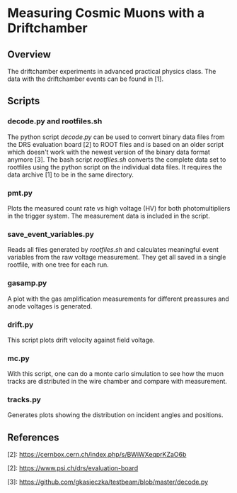 # Measuring Cosmic Muons with a Driftchamber
## Overview
The driftchamber experiments in advanced practical physics class. The data with
the driftchamber events can be found in \[1\].

## Scripts
### decode.py and rootfiles.sh
The python script *decode.py* can be used to convert binary data files from the
DRS evaluation board \[2\] to ROOT files and is based on an older script which
doesn't work with the newest version of the binary data format anymore \[3\].
The bash script *rootfiles.sh* converts the complete data set to rootfiles
using the python script on the individual data files. It requires the data
archive \[1\] to be in the same directory.

### pmt.py
Plots the measured count rate vs high voltage (HV) for both photomultipliers in
the trigger system. The measurement data is included in the script.

### save\_event\_variables.py
Reads all files generated by *rootfiles.sh* and calculates meaningful event
variables from the raw voltage measurement. They get all saved in a single
rootfile, with one tree for each run.

### gasamp.py
A plot with the gas amplification measurements for different preassures and
anode voltages is generated.

### drift.py
This script plots drift velocity against field voltage.

### mc.py
With this script, one can do a monte carlo simulation to see how the
muon tracks are distributed in the wire chamber and compare with measurement.

### tracks.py
Generates plots showing the distribution on incident angles and positions.

## References
\[2\]: https://cernbox.cern.ch/index.php/s/BWiWXeqprKZaO6b

\[2\]: https://www.psi.ch/drs/evaluation-board

\[3\]: https://github.com/gkasieczka/testbeam/blob/master/decode.py
